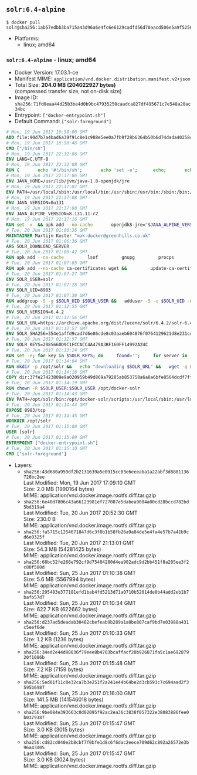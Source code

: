 ## `solr:6.4-alpine`

```console
$ docker pull solr@sha256:1ab57edbb3ba715a43d96a6e4fc6e6129cadfd56d70aacd506e5a9f525665825
```

-	Platforms:
	-	linux; amd64

### `solr:6.4-alpine` - linux; amd64

-	Docker Version: 17.03.1-ce
-	Manifest MIME: `application/vnd.docker.distribution.manifest.v2+json`
-	Total Size: **204.0 MB (204022927 bytes)**  
	(compressed transfer size, not on-disk size)
-	Image ID: `sha256:71fd0eaa44d25b3be4d0b9bc47935250caadca827df495671c7e548a20ac34bc`
-	Entrypoint: `["docker-entrypoint.sh"]`
-	Default Command: `["solr-foreground"]`

```dockerfile
# Mon, 19 Jun 2017 16:58:00 GMT
ADD file:90d7b7a4bad6a39f91c8e1c988e5ee0a7fb9f28b6364b50b6d74dada40258cca in / 
# Mon, 19 Jun 2017 16:58:46 GMT
CMD ["/bin/sh"]
# Mon, 19 Jun 2017 22:32:06 GMT
ENV LANG=C.UTF-8
# Mon, 19 Jun 2017 22:32:08 GMT
RUN { 		echo '#!/bin/sh'; 		echo 'set -e'; 		echo; 		echo 'dirname "$(dirname "$(readlink -f "$(which javac || which java)")")"'; 	} > /usr/local/bin/docker-java-home 	&& chmod +x /usr/local/bin/docker-java-home
# Mon, 19 Jun 2017 22:37:06 GMT
ENV JAVA_HOME=/usr/lib/jvm/java-1.8-openjdk/jre
# Mon, 19 Jun 2017 22:37:07 GMT
ENV PATH=/usr/local/sbin:/usr/local/bin:/usr/sbin:/usr/bin:/sbin:/bin:/usr/lib/jvm/java-1.8-openjdk/jre/bin:/usr/lib/jvm/java-1.8-openjdk/bin
# Mon, 19 Jun 2017 22:37:08 GMT
ENV JAVA_VERSION=8u131
# Mon, 19 Jun 2017 22:37:08 GMT
ENV JAVA_ALPINE_VERSION=8.131.11-r2
# Mon, 19 Jun 2017 22:37:16 GMT
RUN set -x 	&& apk add --no-cache 		openjdk8-jre="$JAVA_ALPINE_VERSION" 	&& [ "$JAVA_HOME" = "$(docker-java-home)" ]
# Tue, 20 Jun 2017 01:06:35 GMT
MAINTAINER Martijn Koster "mak-docker@greenhills.co.uk"
# Tue, 20 Jun 2017 01:06:36 GMT
ARG SOLR_DOWNLOAD_SERVER
# Tue, 20 Jun 2017 01:06:42 GMT
RUN apk add --no-cache         lsof         gnupg         procps         tar         bash
# Tue, 20 Jun 2017 01:07:05 GMT
RUN apk add --no-cache ca-certificates wget &&         update-ca-certificates
# Tue, 20 Jun 2017 01:07:27 GMT
ENV SOLR_USER=solr
# Tue, 20 Jun 2017 01:07:28 GMT
ENV SOLR_UID=8983
# Tue, 20 Jun 2017 01:07:30 GMT
RUN addgroup -S -g $SOLR_UID $SOLR_USER &&   adduser -S -u $SOLR_UID -G $SOLR_USER -g $SOLR_USER $SOLR_USER
# Tue, 20 Jun 2017 01:12:55 GMT
ENV SOLR_VERSION=6.4.2
# Tue, 20 Jun 2017 01:12:56 GMT
ENV SOLR_URL=https://archive.apache.org/dist/lucene/solr/6.4.2/solr-6.4.2.tgz
# Tue, 20 Jun 2017 01:12:57 GMT
ENV SOLR_SHA256=354e1affd9cad7d6e86cde8c03aaeb604876f0764129621d8e231cdb35b31c55
# Tue, 20 Jun 2017 01:12:57 GMT
ENV SOLR_KEYS=2085660D9C1FCCACC4A479A3BF160FF14992A24C
# Tue, 20 Jun 2017 01:13:24 GMT
RUN set -e; for key in $SOLR_KEYS; do     found='';     for server in       ha.pool.sks-keyservers.net       hkp://keyserver.ubuntu.com:80       hkp://p80.pool.sks-keyservers.net:80       pgp.mit.edu     ; do       echo "  trying $server for $key";       gpg --keyserver "$server" --keyserver-options timeout=10 --recv-keys "$key" && found=yes && break;     done;     test -z "$found" && echo >&2 "error: failed to fetch $key from several disparate servers -- network issues?" && exit 1;   done;   exit 0
# Tue, 20 Jun 2017 01:14:04 GMT
RUN mkdir -p /opt/solr &&   echo "downloading $SOLR_URL" &&   wget -q $SOLR_URL -O /opt/solr.tgz &&   echo "downloading $SOLR_URL.asc" &&   wget -q $SOLR_URL.asc -O /opt/solr.tgz.asc &&   echo "$SOLR_SHA256 */opt/solr.tgz" | sha256sum -c - &&   (>&2 ls -l /opt/solr.tgz /opt/solr.tgz.asc) &&   gpg --batch --verify /opt/solr.tgz.asc /opt/solr.tgz &&   tar -C /opt/solr --extract --file /opt/solr.tgz --strip-components=1 &&   rm /opt/solr.tgz* &&   rm -Rf /opt/solr/docs/ &&   mkdir -p /opt/solr/server/solr/lib /opt/solr/server/solr/mycores &&   sed -i -e 's/#SOLR_PORT=8983/SOLR_PORT=8983/' /opt/solr/bin/solr.in.sh &&   sed -i -e '/-Dsolr.clustering.enabled=true/ a SOLR_OPTS="$SOLR_OPTS -Dsun.net.inetaddr.ttl=60 -Dsun.net.inetaddr.negative.ttl=60"' /opt/solr/bin/solr.in.sh &&   chown -R $SOLR_USER:$SOLR_USER /opt/solr &&   mkdir /docker-entrypoint-initdb.d /opt/docker-solr/
# Tue, 20 Jun 2017 01:14:18 GMT
COPY dir:37fe27423809e9a020959b49d869a79285ab853758a6a8a6bfe8564dcdf7ff56 in /opt/docker-solr/scripts 
# Tue, 20 Jun 2017 01:14:19 GMT
RUN chown -R $SOLR_USER:$SOLR_USER /opt/docker-solr
# Tue, 20 Jun 2017 01:14:43 GMT
ENV PATH=/opt/solr/bin:/opt/docker-solr/scripts:/usr/local/sbin:/usr/local/bin:/usr/sbin:/usr/bin:/sbin:/bin:/usr/lib/jvm/java-1.8-openjdk/jre/bin:/usr/lib/jvm/java-1.8-openjdk/bin
# Tue, 20 Jun 2017 01:14:44 GMT
EXPOSE 8983/tcp
# Tue, 20 Jun 2017 01:14:45 GMT
WORKDIR /opt/solr
# Tue, 20 Jun 2017 01:15:08 GMT
USER [solr]
# Tue, 20 Jun 2017 01:15:09 GMT
ENTRYPOINT ["docker-entrypoint.sh"]
# Tue, 20 Jun 2017 01:15:10 GMT
CMD ["solr-foreground"]
```

-	Layers:
	-	`sha256:43d680a959df2b2131639a5e0915cc03e6eeeaba1a22abf3d8881136728bc2ee`  
		Last Modified: Mon, 19 Jun 2017 17:09:10 GMT  
		Size: 2.0 MB (1990164 bytes)  
		MIME: application/vnd.docker.image.rootfs.diff.tar.gzip
	-	`sha256:6e40d7806c43a66123981ef727087e5dabea9084a00cd28bccd782bd5bd319a4`  
		Last Modified: Tue, 20 Jun 2017 20:52:30 GMT  
		Size: 230.0 B  
		MIME: application/vnd.docker.image.rootfs.diff.tar.gzip
	-	`sha256:fa5715c1254671847d6c3f8b1b58fb26a9a84de5e4fa4e57b7a41b9cd6e0325f`  
		Last Modified: Tue, 20 Jun 2017 21:13:01 GMT  
		Size: 54.3 MB (54281425 bytes)  
		MIME: application/vnd.docker.image.rootfs.diff.tar.gzip
	-	`sha256:68bc52fe268e792cf9d75404280d4ea902adc9d2bb451f8a205ee3f2c80f580d`  
		Last Modified: Sun, 25 Jun 2017 01:10:38 GMT  
		Size: 5.6 MB (5567994 bytes)  
		MIME: application/vnd.docker.image.rootfs.diff.tar.gzip
	-	`sha256:295483e377181efd1bab4fd5213d71a0710b52014de0b44add2eb1b7bafb57d7`  
		Last Modified: Sun, 25 Jun 2017 01:10:34 GMT  
		Size: 622.7 KB (622662 bytes)  
		MIME: application/vnd.docker.image.rootfs.diff.tar.gzip
	-	`sha256:d237ad5deadab30482cbefeab9b289a1a0be807caf9bd7e03988a431c5eef6de`  
		Last Modified: Sun, 25 Jun 2017 01:10:33 GMT  
		Size: 1.2 KB (1236 bytes)  
		MIME: application/vnd.docker.image.rootfs.diff.tar.gzip
	-	`sha256:34ed2e44d98036f79eee8b4703bcaffacf20b926871fa5c1ae69287920f1086b`  
		Last Modified: Sun, 25 Jun 2017 01:15:48 GMT  
		Size: 7.2 KB (7159 bytes)  
		MIME: application/vnd.docker.image.rootfs.diff.tar.gzip
	-	`sha256:5ed01f11c0e32ca7b3e251f2a241e44b64be2d3cb593c7c694aad2f3595b6987`  
		Last Modified: Sun, 25 Jun 2017 01:16:00 GMT  
		Size: 141.5 MB (141546018 bytes)  
		MIME: application/vnd.docker.image.rootfs.diff.tar.gzip
	-	`sha256:9be084e393663c0d02095f92ac2ea36c3838f057322e38083886fee0b0379387`  
		Last Modified: Sun, 25 Jun 2017 01:15:47 GMT  
		Size: 3.0 KB (3015 bytes)  
		MIME: application/vnd.docker.image.rootfs.diff.tar.gzip
	-	`sha256:cd82cd040e2b8cbf7f0bfe1d8c6f6dac2eece709d62c892a26572e3b96a43d05`  
		Last Modified: Sun, 25 Jun 2017 01:15:47 GMT  
		Size: 3.0 KB (3024 bytes)  
		MIME: application/vnd.docker.image.rootfs.diff.tar.gzip
